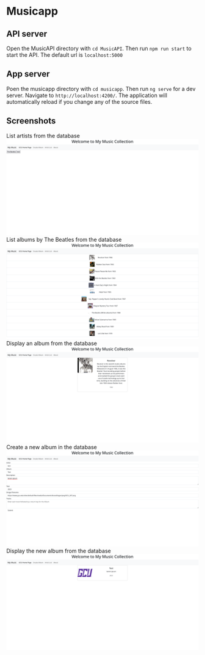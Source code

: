 # Musicapp

## API server
Open the MusicAPI directory with `cd MusicAPI`. Then run `npm run start` to start the API. The default url is `localhost:5000`

## App server

Poen the musicapp directory with `cd musicapp`. Then run `ng serve` for a dev server. Navigate to `http://localhost:4200/`. The application will automatically reload if you change any of the source files.

## Screenshots
List artists from the database
![artist list](./list%20artists.png)
List albums by The Beatles from the database
![album list](./list%20albums.png)
Display an album from the database
![display album](./display%20album.png)
Create a new album in the database
![create album](./create%20album.png)
Display the new album from the database
![display new album](./display%20new%20album.png)